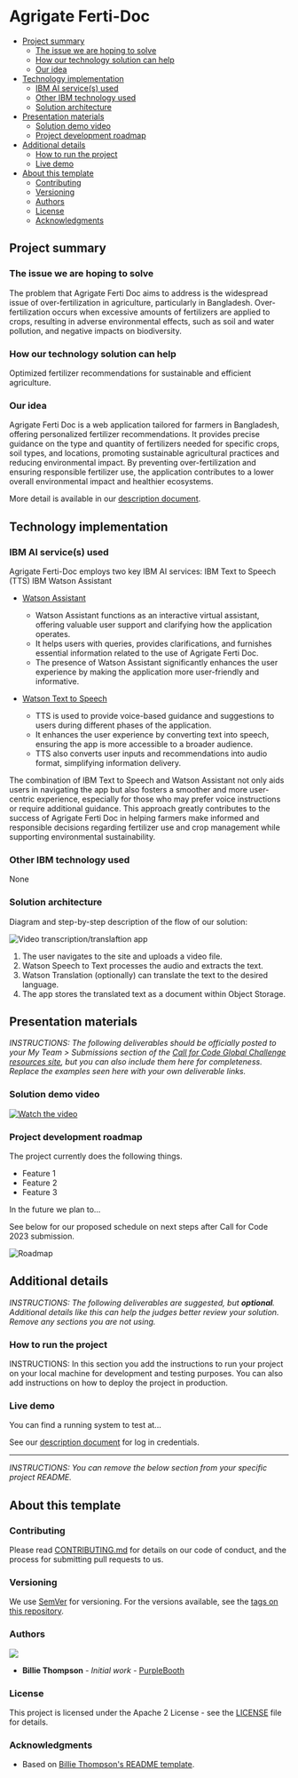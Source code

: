 # Agrigate Ferti-Doc

- [Project summary](#project-summary)
  - [The issue we are hoping to solve](#the-issue-we-are-hoping-to-solve)
  - [How our technology solution can help](#how-our-technology-solution-can-help)
  - [Our idea](#our-idea)
- [Technology implementation](#technology-implementation)
  - [IBM AI service(s) used](#ibm-ai-services-used)
  - [Other IBM technology used](#other-ibm-technology-used)
  - [Solution architecture](#solution-architecture)
- [Presentation materials](#presentation-materials)
  - [Solution demo video](#solution-demo-video)
  - [Project development roadmap](#project-development-roadmap)
- [Additional details](#additional-details)
  - [How to run the project](#how-to-run-the-project)
  - [Live demo](#live-demo)
- [About this template](#about-this-template)
  - [Contributing](#contributing)
  - [Versioning](#versioning)
  - [Authors](#authors)
  - [License](#license)
  - [Acknowledgments](#acknowledgments)

## Project summary

### The issue we are hoping to solve

The problem that Agrigate Ferti Doc aims to address is the widespread issue of over-fertilization in agriculture, particularly in Bangladesh. Over-fertilization occurs when excessive amounts of fertilizers are applied to crops, resulting in adverse environmental effects, such as soil and water pollution, and negative impacts on biodiversity.

### How our technology solution can help

Optimized fertilizer recommendations for sustainable and efficient agriculture.

### Our idea

Agrigate Ferti Doc is a web application tailored for farmers in Bangladesh, offering personalized fertilizer recommendations. It provides precise guidance on the type and quantity of fertilizers needed for specific crops, soil types, and locations, promoting sustainable agricultural practices and reducing environmental impact. By preventing over-fertilization and ensuring responsible fertilizer use, the application contributes to a lower overall environmental impact and healthier ecosystems.

More detail is available in our [description document](./docs/DESCRIPTION.md).

## Technology implementation

### IBM AI service(s) used

Agrigate Ferti-Doc employs two key IBM AI services:
IBM Text to Speech (TTS)
IBM Watson Assistant

- [Watson Assistant](https://cloud.ibm.com/catalog/services/watson-assistant)
  - Watson Assistant functions as an interactive virtual assistant, offering valuable user support and clarifying how the application operates.
  - It helps users with queries, provides clarifications, and furnishes essential information related to the use of Agrigate Ferti Doc.
  - The presence of Watson Assistant significantly enhances the user experience by making the application more user-friendly and informative.

- [Watson Text to Speech](https://cloud.ibm.com/catalog/services/text-to-speech)
  - TTS is used to provide voice-based guidance and suggestions to users during different phases of the application.
  - It enhances the user experience by converting text into speech, ensuring the app is more accessible to a broader audience.
  - TTS also converts user inputs and recommendations into audio format, simplifying information delivery.

The combination of IBM Text to Speech and Watson Assistant not only aids users in navigating the app but also fosters a smoother and more user-centric experience, especially for those who may prefer voice instructions or require additional guidance. This approach greatly contributes to the success of Agrigate Ferti Doc in helping farmers make informed and responsible decisions regarding fertilizer use and crop management while supporting environmental sustainability.

### Other IBM technology used
None

### Solution architecture

Diagram and step-by-step description of the flow of our solution:

![Video transcription/translaftion app](https://developer.ibm.com/developer/tutorials/cfc-starter-kit-speech-to-text-app-example/images/cfc-covid19-remote-education-diagram-2.png)

1. The user navigates to the site and uploads a video file.
2. Watson Speech to Text processes the audio and extracts the text.
3. Watson Translation (optionally) can translate the text to the desired language.
4. The app stores the translated text as a document within Object Storage.

## Presentation materials

_INSTRUCTIONS: The following deliverables should be officially posted to your My Team > Submissions section of the [Call for Code Global Challenge resources site](https://cfc-prod.skillsnetwork.site/), but you can also include them here for completeness. Replace the examples seen here with your own deliverable links._

### Solution demo video

[![Watch the video](https://raw.githubusercontent.com/DukulH/Agrigate_Ferti-Doc/main/docs/Agrigate%20Ferti%20Doc-WBG.png)](https://www.youtube.com/watch?v=bmRsmN1CeIE_Bx0)

### Project development roadmap

The project currently does the following things.

- Feature 1
- Feature 2
- Feature 3

In the future we plan to...

See below for our proposed schedule on next steps after Call for Code 2023 submission.

![Roadmap](./images/roadmap.jpg)

## Additional details

_INSTRUCTIONS: The following deliverables are suggested, but **optional**. Additional details like this can help the judges better review your solution. Remove any sections you are not using._

### How to run the project

INSTRUCTIONS: In this section you add the instructions to run your project on your local machine for development and testing purposes. You can also add instructions on how to deploy the project in production.

### Live demo

You can find a running system to test at...

See our [description document](./docs/DESCRIPTION.md) for log in credentials.

---

_INSTRUCTIONS: You can remove the below section from your specific project README._

## About this template

### Contributing

Please read [CONTRIBUTING.md](CONTRIBUTING.md) for details on our code of conduct, and the process for submitting pull requests to us.

### Versioning

We use [SemVer](http://semver.org/) for versioning. For the versions available, see the [tags on this repository](https://github.com/your/project/tags).

### Authors

<a href="https://github.com/Call-for-Code/Project-Sample/graphs/contributors">
  <img src="https://contributors-img.web.app/image?repo=Call-for-Code/Project-Sample" />
</a>

- **Billie Thompson** - _Initial work_ - [PurpleBooth](https://github.com/PurpleBooth)

### License

This project is licensed under the Apache 2 License - see the [LICENSE](LICENSE) file for details.

### Acknowledgments

- Based on [Billie Thompson's README template](https://gist.github.com/PurpleBooth/109311bb0361f32d87a2).
